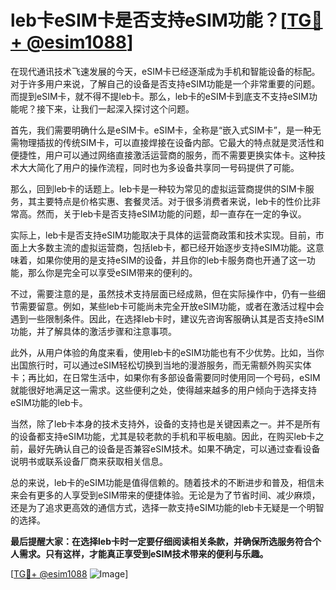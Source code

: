 # leb卡eSIM卡是否支持eSIM功能？[[TG💪+ @esim1088](https://t.me/s/esim1088)]

在现代通讯技术飞速发展的今天，eSIM卡已经逐渐成为手机和智能设备的标配。对于许多用户来说，了解自己的设备是否支持eSIM功能是一个非常重要的问题。而提到eSIM卡，就不得不提leb卡。那么，leb卡的eSIM卡到底支不支持eSIM功能呢？接下来，让我们一起深入探讨这个问题。

首先，我们需要明确什么是eSIM卡。eSIM卡，全称是“嵌入式SIM卡”，是一种无需物理插拔的传统SIM卡，可以直接焊接在设备内部。它最大的特点就是灵活性和便捷性，用户可以通过网络直接激活运营商的服务，而不需要更换实体卡。这种技术大大简化了用户的操作流程，同时也为多设备共享同一号码提供了可能。

那么，回到leb卡的话题上。leb卡是一种较为常见的虚拟运营商提供的SIM卡服务，其主要特点是价格实惠、套餐灵活。对于很多消费者来说，leb卡的性价比非常高。然而，关于leb卡是否支持eSIM功能的问题，却一直存在一定的争议。

实际上，leb卡是否支持eSIM功能取决于具体的运营商政策和技术实现。目前，市面上大多数主流的虚拟运营商，包括leb卡，都已经开始逐步支持eSIM功能。这意味着，如果你使用的是支持eSIM的设备，并且你的leb卡服务商也开通了这一功能，那么你是完全可以享受eSIM带来的便利的。

不过，需要注意的是，虽然技术支持层面已经成熟，但在实际操作中，仍有一些细节需要留意。例如，某些leb卡可能尚未完全开放eSIM功能，或者在激活过程中会遇到一些限制条件。因此，在选择leb卡时，建议先咨询客服确认其是否支持eSIM功能，并了解具体的激活步骤和注意事项。

此外，从用户体验的角度来看，使用leb卡的eSIM功能也有不少优势。比如，当你出国旅行时，可以通过eSIM轻松切换到当地的漫游服务，而无需额外购买实体卡；再比如，在日常生活中，如果你有多部设备需要同时使用同一个号码，eSIM就能很好地满足这一需求。这些便利之处，使得越来越多的用户倾向于选择支持eSIM功能的leb卡。

当然，除了leb卡本身的技术支持外，设备的支持也是关键因素之一。并不是所有的设备都支持eSIM功能，尤其是较老款的手机和平板电脑。因此，在购买leb卡之前，最好先确认自己的设备是否兼容eSIM技术。如果不确定，可以通过查看设备说明书或联系设备厂商来获取相关信息。

总的来说，leb卡的eSIM功能是值得信赖的。随着技术的不断进步和普及，相信未来会有更多的人享受到eSIM带来的便捷体验。无论是为了节省时间、减少麻烦，还是为了追求更高效的通信方式，选择一款支持eSIM功能的leb卡无疑是一个明智的选择。

**最后提醒大家：在选择leb卡时一定要仔细阅读相关条款，并确保所选服务符合个人需求。只有这样，才能真正享受到eSIM技术带来的便利与乐趣。**

[[TG💪+ @esim1088](https://t.me/s/esim1088) ![Image](https://i.postimg.cc/4NQfJmqS/Snipaste-2025-05-13-00-14-12.png)]